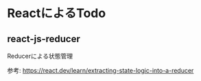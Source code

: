 # ReactによるTodo

## react-js-reducer

Reducerによる状態管理

参考: https://react.dev/learn/extracting-state-logic-into-a-reducer
